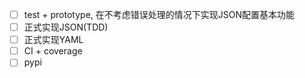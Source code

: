 - [ ] test + prototype, 在不考虑错误处理的情况下实现JSON配置基本功能
- [ ] 正式实现JSON(TDD)
- [ ] 正式实现YAML
- [ ] CI + coverage
- [ ] pypi
